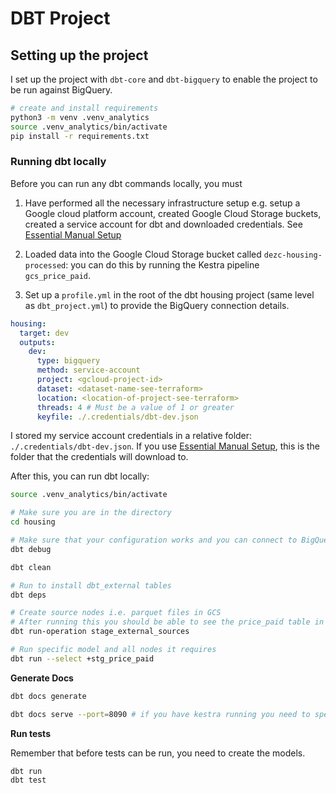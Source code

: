 # DBT Project


## Setting up the project

I set up the project with `dbt-core` and `dbt-bigquery` to enable the project to be run against BigQuery.

```bash
# create and install requirements
python3 -m venv .venv_analytics
source .venv_analytics/bin/activate
pip install -r requirements.txt
```

### Running dbt locally
Before you can run any dbt commands locally, you must

1. Have performed all the necessary infrastructure setup e.g. setup a Google cloud platform account, created Google Cloud Storage buckets, created a service account for dbt and downloaded credentials. See [Essential Manual Setup](../infrastructure/notes/00_essential_manual_setup.md)

2. Loaded data into the  Google Cloud Storage bucket called `dezc-housing-processed`: you can do this by running the Kestra pipeline `gcs_price_paid`.

3. Set up a `profile.yml` in the root of the dbt housing project (same level as `dbt_project.yml`) to provide the BigQuery connection details.

```yaml
housing:
  target: dev
  outputs:
    dev:
      type: bigquery
      method: service-account
      project: <gcloud-project-id>
      dataset: <dataset-name-see-terraform>
      location: <location-of-project-see-terraform>
      threads: 4 # Must be a value of 1 or greater
      keyfile: ./.credentials/dbt-dev.json
```

I stored my service account credentials in a relative folder: `./.credentials/dbt-dev.json`. If you use [Essential Manual Setup](../infrastructure/notes/00_essential_manual_setup.md), this is the folder that the credentials will download to.

After this, you can run dbt locally:

```bash
source .venv_analytics/bin/activate

# Make sure you are in the directory
cd housing

# Make sure that your configuration works and you can connect to BigQuery
dbt debug

dbt clean

# Run to install dbt_external tables
dbt deps

# Create source nodes i.e. parquet files in GCS
# After running this you should be able to see the price_paid table in BigQuery
dbt run-operation stage_external_sources

# Run specific model and all nodes it requires
dbt run --select +stg_price_paid
```

**Generate Docs**

```bash
dbt docs generate

dbt docs serve --port=8090 # if you have kestra running you need to specify a different port
```

**Run tests**

Remember that before tests can be run, you need to create the models. 

```bash
dbt run
dbt test
```